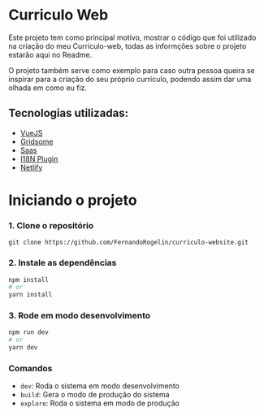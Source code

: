 # Curriculo Web

Este projeto tem como principal motivo, mostrar o código que foi utilizado na criação do meu Curriculo-web, todas as informções sobre o projeto estarão aqui no Readme.

O projeto também serve como exemplo para caso outra pessoa queira se inspirar para a criação do seu próprio currículo, podendo assim dar uma olhada em como eu fiz.

## Tecnologias utilizadas:

- [VueJS](https://vuejs.org/)
- [Gridsome](https://gridsome.org/)
- [Saas](https://sass-lang.com/)
- [I18N Plugin](https://gridsome.org/plugins/gridsome-plugin-i18n)
- [Netlify](https://www.netlify.com/)

# Iniciando o projeto

### 1. Clone o repositório

`git clone https://github.com/FernandoRogelin/curriculo-website.git`

### 2. Instale as dependências

```bash
npm install
# or
yarn install
```

### 3. Rode em modo desenvolvimento

```bash
npm run dev
# or
yarn dev
```

### Comandos

- `dev`: Roda o sistema em modo desenvolvimento
- `build`: Gera o modo de produção do sistema
- `explore`: Roda o sistema em modo de produção
